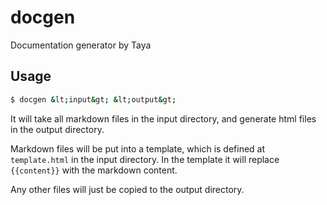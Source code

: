 # docgen

Documentation generator by Taya

## Usage

```bash
$ docgen &lt;input&gt; &lt;output&gt;
```

It will take all markdown files in the input directory, and generate html files in the output directory.

Markdown files will be put into a template, which is defined at `template.html` in the input directory.
In the template it will replace `{{content}}` with the markdown content.

Any other files will just be copied to the output directory.